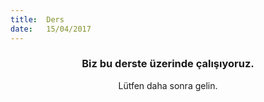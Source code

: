 ```yaml
---
title:  Ders
date:   15/04/2017
---
```


### <center>Biz bu derste üzerinde çalışıyoruz.</center>
<center>Lütfen daha sonra gelin.</center>